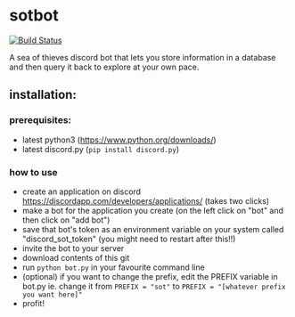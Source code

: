 # sotbot
[![Build Status](https://travis-ci.org/D-for-Devops/devops-project.svg?branch=master)](https://travis-ci.org/D-for-Devops/devops-project)

A sea of thieves discord bot that lets you store information in a database and then query it back to explore at your own pace.

## installation:

### prerequisites:

* latest python3 (https://www.python.org/downloads/)
* latest discord.py (```pip install discord.py```)

### how to use

* create an application on discord https://discordapp.com/developers/applications/ (takes two clicks)
* make a bot for the application you create (on the left click on "bot" and then click on "add bot")
* save that bot's token as an environment variable on your system called "discord_sot_token" (you might need to restart after this!!)
* invite the bot to your server
* download contents of this git
* run ```python bot.py``` in your favourite command line
* (optional) if you want to change the prefix, edit the PREFIX variable in bot.py 
    ie. change it from ```PREFIX = "sot"``` to ```PREFIX = "[whatever prefix you want here]"```
* profit!
